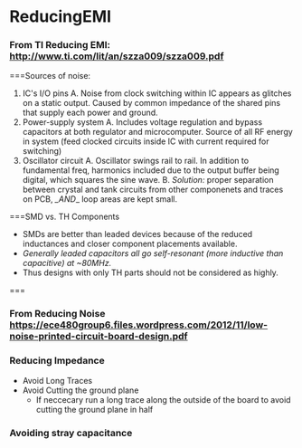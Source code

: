 # ReducingEMI
### From TI Reducing EMI: http://www.ti.com/lit/an/szza009/szza009.pdf

===Sources of noise:
1. IC's I/O pins
  A. Noise from clock switching within IC appears as glitches on a static output. Caused by common impedance of the shared pins that supply each power and ground.
2. Power-supply system
  A. Includes voltage regulation and bypass capacitors at both regulator and microcomputer. Source of all RF energy in system (feed clocked circuits inside IC with current required for switching)
3. Oscillator circuit
  A. Oscillator swings rail to rail. In addition to fundamental freq, harmonics included due to the output buffer being digital, which squares the sine wave.
  B. *Solution:* proper separation between crystal and tank circuits from other componenets and traces on PCB, *_AND*_ loop areas are kept small.

===SMD vs. TH Components

 * SMDs are better than leaded devices because of the reduced inductances and closer component placements available.
 * *Generally leaded capacitors all go self-resonant (more inductive than capacitive) at ~80MHz.*
 * Thus designs with only TH parts should not be considered as highly.

===





### From Reducing Noise https://ece480group6.files.wordpress.com/2012/11/low-noise-printed-circuit-board-design.pdf

### Reducing Impedance
 * Avoid Long Traces
 * Avoid Cutting the ground plane
   * If neccecary run a long trace along the outside of the board to avoid cutting the ground plane in half

### Avoiding stray capacitance
